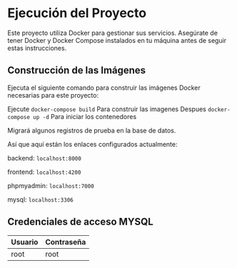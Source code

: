 # Ejecución del Proyecto

Este proyecto utiliza Docker para gestionar sus servicios. Asegúrate de tener Docker y Docker Compose instalados en tu máquina antes de seguir estas instrucciones.

## Construcción de las Imágenes

Ejecuta el siguiente comando para construir las imágenes Docker necesarias para este proyecto:

Ejecute `docker-compose build` Para construir las imagenes 
Despues `docker-compose up -d` Para iniciar los contenedores

Migrará algunos registros de prueba en la base de datos. 

Así que aquí están los enlaces configurados actualmente:

backend: `localhost:8000`

frontend: `localhost:4200`

phpmyadmin: `localhost:7000`

mysql: `localhost:3306` 

## Credenciales de acceso MYSQL

| Usuario | Contraseña |
|---------|------------|
| root    | root       |




